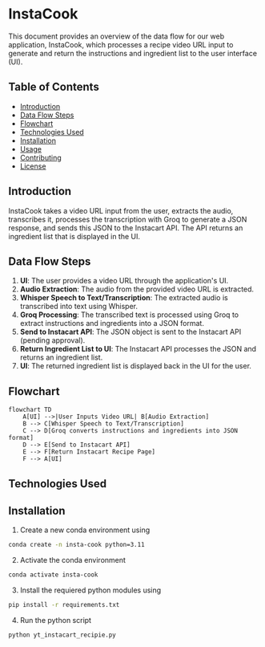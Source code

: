 # InstaCook

This document provides an overview of the data flow for our web application, InstaCook, which processes a recipe video URL input to generate and return the instructions and ingredient list to the user interface (UI).

## Table of Contents
- [Introduction](#introduction)
- [Data Flow Steps](#data-flow-steps)
- [Flowchart](#flowchart)
- [Technologies Used](#technologies-used)
- [Installation](#installation)
- [Usage](#usage)
- [Contributing](#contributing)
- [License](#license)

## Introduction

InstaCook takes a video URL input from the user, extracts the audio, transcribes it, processes the transcription with Groq to generate a JSON response, and sends this JSON to the Instacart API. The API returns an ingredient list that is displayed in the UI.

## Data Flow Steps

1. **UI**: The user provides a video URL through the application's UI.
2. **Audio Extraction**: The audio from the provided video URL is extracted.
3. **Whisper Speech to Text/Transcription**: The extracted audio is transcribed into text using Whisper.
4. **Groq Processing**: The transcribed text is processed using Groq to extract instructions and ingredients into a JSON format.
5. **Send to Instacart API**: The JSON object is sent to the Instacart API (pending approval).
6. **Return Ingredient List to UI**: The Instacart API processes the JSON and returns an ingredient list.
7. **UI**: The returned ingredient list is displayed back in the UI for the user.

## Flowchart

```mermaid
flowchart TD
    A[UI] -->|User Inputs Video URL| B[Audio Extraction]
    B --> C[Whisper Speech to Text/Transcription]
    C --> D[Groq converts instructions and ingredients into JSON format]
    D --> E[Send to Instacart API]
    E --> F[Return Instacart Recipe Page]
    F --> A[UI]
```

## Technologies Used

## Installation

1. Create a new conda environment using

```bash
conda create -n insta-cook python=3.11
```

2. Activate the conda environment

```bash
conda activate insta-cook
```

3. Install the requiered python modules using

```bash
pip install -r requirements.txt
```

4. Run the python script

```bash
python yt_instacart_recipie.py
```